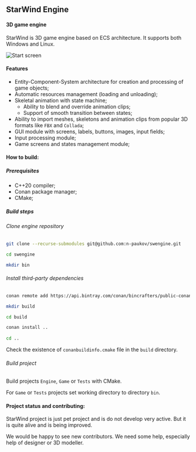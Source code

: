 ## StarWind Engine

#### 3D game engine

StarWind is 3D game engine based on ECS architecture. It supports both Windows and Linux.

![Start screen](https://user-images.githubusercontent.com/29126360/75745987-eb3e6a80-5d29-11ea-90c0-2895e6694149.png)

#### Features
* Entity-Component-System architecture for creation and processing of game objects;
* Automatic resources management (loading and unloading);
* Skeletal animation with state machine;
    * Ability to blend and override animation clips;
    * Support of smooth transition between states;
* Ability to import meshes, skeletons and animation clips from popular 3D formats like `FBX` and `Collada`;
* GUI module with screens, labels, buttons, images, input fields;
* Input processing module;
* Game screens and states management module;

#### How to build:

##### Prerequisites

* C++20 compiler;
* Conan package manager;
* CMake;

##### Build steps

######  Clone engine repository  
```bash
git clone --recurse-submodules git@github.com:n-paukov/swengine.git  

cd swengine  

mkdir bin  
  ```

######  Install third-party dependencies
```bash
conan remote add https://api.bintray.com/conan/bincrafters/public-conan

mkdir build

cd build  

conan install ..  
  
cd ..
 ```

Check the existence of `conanbuildinfo.cmake` file in the  `build` directory.

######  Build project
Build projects `Engine`, `Game` or `Tests` with CMake. 

For `Game` or `Tests` projects set working directory to directory `bin`.

#### Project status and contributing:

StarWind project is just pet project and is do not develop very active. But it is quite alive and is being improved.

We would be happy to see new contributors. We need some help, especially help of designer or 3D modeller.
